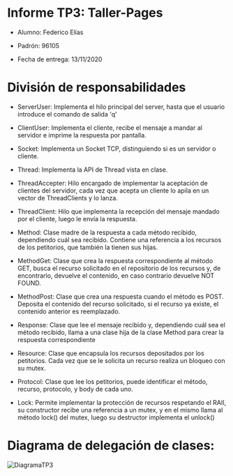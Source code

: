 # Informe TP3: Taller-Pages

- Alumno: Federico Elías

- Padrón: 96105

- Fecha de entrega: 13/11/2020

# División de responsabilidades

- ServerUser:
		Implementa el hilo principal del server, hasta
		que el usuario introduce el comando de salida 'q'

- ClientUser:
		Implementa el cliente, recibe el mensaje a mandar
		al servidor e imprime la respuesta por pantalla.

- Socket:
		Implementa un Socket TCP, distinguiendo
		si es un servidor o cliente.

- Thread:
		Implementa la API de Thread vista en clase.

- ThreadAccepter:
		Hilo encargado de implementar la aceptación
		de clientes del servidor, cada vez que acepta un cliente
		lo apila en un vector de ThreadClients y lo lanza.

- ThreadClient:
		Hilo que implementa la recepción del mensaje mandado
		por el cliente, luego le envía la respuesta.

- Method:
		Clase madre de la respuesta a cada método
		recibido, dependiendo cuál sea recibido.
		Contiene una referencia a los recursos
		de los petitorios, que también la tienen sus hijas.

- MethodGet:
		Clase que crea la respuesta correspondiente al método
		GET, busca el recurso solicitado en el repositorio
		de los recursos y, de encontrarlo, devuelve el contenido,
		en caso contrario devuelve NOT FOUND.

- MethodPost:
		Clase que crea una respuesta cuando el método es POST.
		Deposita el contenido del recurso solicitado, si el recurso
		ya existe, el contenido anterior es reemplazado.

- Response:
		Clase que lee el mensaje recibido y, dependiendo cuál
		sea el método recibido, llama a una clase hija de la
		clase Method para crear la respuesta correspondiente

- Resource:
		Clase que encapsula los recursos depositados por los petitorios.
		Cada vez que se le solicita un recurso realiza un bloqueo con su mutex.

- Protocol:
		Clase que lee los petitorios, puede identificar el método,
		recurso, protocolo, y body de cada uno.

- Lock:
		Permite implementar la protección de recursos respetando el RAII,
		su constructor recibe una referencia a un mutex, y en el mismo
		llama al método lock() del mutex, luego su destructor implementa el unlock()

# Diagrama de delegación de clases:

![DiagramaTP3]()
